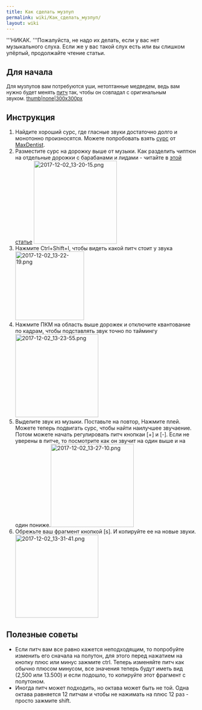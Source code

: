 ```yaml
---
title: Как сделать музпуп
permalink: wiki/Как_сделать_музпуп/
layout: wiki
---
```


'''НИКАК. '''Пожалуйста, не надо их делать, если у вас нет музыкального
слуха. Если же у вас такой слух есть или вы слишком упёртый, продолжайте
чтение статьи.

## Для начала

<span style="font-size:13px;">Для музпупов вам потребуются уши,
нетоптанные медведем, ведь вам нужно будет
менять [питч](Термины "wikilink") так, чтобы он совпадал с оригинальным
звуком. </span><span style="font-size:13px;">[thumb\|none\|300x300px](Файл:Pitch.jpg "wikilink")
</span>

## Инструкция

1.  Найдите хороший сурс, где гласные звуки достаточно долго и монотонно
    произносятся. Можете попробовать
    взять [сурс](https://www.youtube.com/watch?v=gUAQv0uC7Ts) от
    [MaxDentist](/wiki/MaxDentist "wikilink").
2.  Разместите сурс на дорожку выше от музыки. Как разделить чиптюн на
    отдельные дорожки с барабанами и лидами - читайте в [этой
    статье](Как_разделить_чиптюн_на_сплиты "wikilink")
    <img src="2017-12-02_13-20-15.png" title="fig:2017-12-02_13-20-15.png" width="220" height="220" alt="2017-12-02_13-20-15.png" />
3.  Нажмите Ctrl+Shift+I, чтобы видеть какой питч стоит у
    звука<img src="2017-12-02_13-22-19.png" title="fig:2017-12-02_13-22-19.png" width="182" height="182" alt="2017-12-02_13-22-19.png" />
4.  Нажмите ПКМ на область выше дорожек и отключите квантование по
    кадрам, чтобы подставлять звук точно по
    таймингу<img src="2017-12-02_13-23-55.png" title="fig:2017-12-02_13-23-55.png" width="220" height="220" alt="2017-12-02_13-23-55.png" />
5.  Выделите звук из музыки. Поставьте на повтор, Нажмите плей. Можете
    теперь подвигать сурс, чтобы найти наилучшее звучаение. Потом можете
    начать регулировать питч кнопкаи \[+\] и \[-\]. Если не уверены в
    питче, то посмотрите как он звучит на один выше и на один
    пониже.<img src="2017-12-02_13-27-10.png" title="fig:2017-12-02_13-27-10.png" width="220" height="220" alt="2017-12-02_13-27-10.png" />
6.  Обрежьте ваш фрагмент кнопкой \[s\]. И копируйте ее на новые
    звуки.<img src="2017-12-02_13-31-41.png" title="fig:2017-12-02_13-31-41.png" width="220" height="220" alt="2017-12-02_13-31-41.png" />

## Полезные советы

-   Если питч вам все равно кажется неподходящим, то попробуйте изменить
    его сначала на полутон, для этого перед нажатием на кнопку плюс или
    минус зажмите ctrl. Теперь изменяйте питч как обычно плюсом минусом,
    все значения теперь будут иметь вид (2,500 или 13.500) и если
    подошло, то копируйте этот фрагмент с полутоном.
-   Иногда питч может подходить, но октава может быть не той. Одна
    октава равняется 12 питчам и чтобы не нажимать на плюс 12 раз -
    просто зажмите shift.
